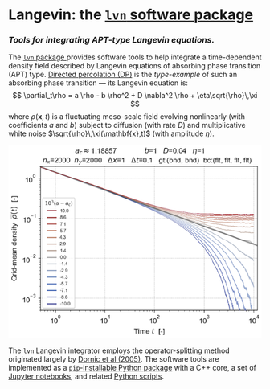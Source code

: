 # **Langevin**: the [`lvn` software package](https://test.pypi.org/project/lvn/)

###  _Tools for integrating APT-type Langevin equations._

The  [`lvn` package ](https://test.pypi.org/project/lvn/) provides software tools to help integrate a time-dependent density field described by Langevin equations of absorbing phase transition (APT) type.
[Directed percolation (DP)](references.md) is the _type-example_ of such an absorbing phase transition — its Langevin equation is:
$$
    \partial_t\rho
    =
    a \rho
    -
    b \rho^2
    +
    D \nabla^2 \rho
    +
    \eta\sqrt{\rho}\,\xi
$$
where $\rho(\mathbf{x},t)$ is a fluctuating meso-scale field  evolving nonlinearly (with coefficients $a$ and $b$) subject to diffusion (with rate $D$) and multiplicative white noise $\sqrt{\rho}\,\xi(\mathbf{x},t)$ (with amplitude $\eta$).

![Plot of grid-averaged density $\overline{\rho}(t)$ versus time, for an ensemble of simulations with $a$ taking values ranging symmetrically about criticality $a_c \approx 1.8857$ by up to $\Delta{a}=\pm 0.01$:](images/ρ_t_loglog_reduced.png)

The `lvn` Langevin integrator employs the operator-splitting method originated largely by [Dornic et al (2005)](references.md). The software tools are implemented as a [`pip`-installable Python package](https://test.pypi.org/project/lvn/) with a C++ core, a set of [Jupyter notebooks](https://github.com/cstarkjp/Langevin/tree/main/simulation), and related [Python scripts](https://github.com/cstarkjp/Langevin/tree/main/python/dp).


